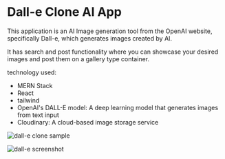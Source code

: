 
# Dall-e Clone AI App

This application is an AI Image generation tool from the OpenAI website, specifically Dall-e, which generates images created by AI.

It has search and post functionality where you can showcase your desired images and post them on a gallery type container.

technology used:
 * MERN Stack
 * React
 * tailwind
 * OpenAI's DALL-E model: A deep learning model that generates images from text input
 * Cloudinary: A cloud-based image storage service


![dall-e clone sample](https://user-images.githubusercontent.com/106008160/226262956-3289416a-f511-4681-b40f-545056f8fb0c.png)

![dall-e screenshot](https://user-images.githubusercontent.com/106008160/226263229-81b8c456-2bd3-4743-a383-12bce6b4d917.png)

